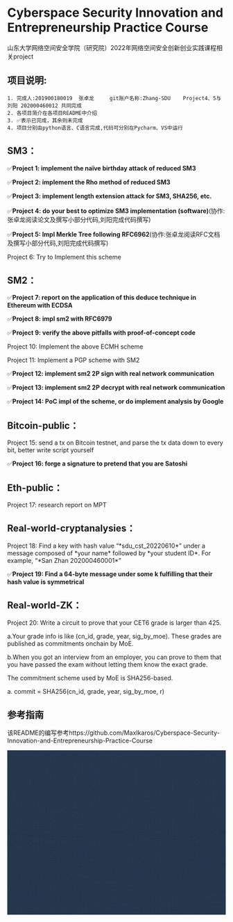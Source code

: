 # Cyberspace Security Innovation and Entrepreneurship Practice Course

山东大学网络空间安全学院（研究院）2022年网络空间安全创新创业实践课程相关project

## 项目说明:        
    1. 完成人:201900180019  张卓龙     git账户名称:Zhang-SDU    Project4、5与刘阳 202000460012 共同完成       
    2. 各项目简介在各项目README中介绍        
    3. ✅表示已完成，其余则未完成      
    4. 项目分别由python语言、C语言完成,代码可分别在Pycharm、VS中运行           

## SM3：

✅**Project 1: implement the naïve birthday attack of reduced SM3**

✅**Project 2: implement the Rho method of reduced SM3**

✅**Project 3: implement length extension attack for SM3, SHA256, etc.**

✅**Project 4: do your best to optimize SM3 implementation (software)**(协作:张卓龙阅读论文及撰写小部分代码,刘阳完成代码撰写)                

✅**Project 5: Impl Merkle Tree following RFC6962**(协作:张卓龙阅读RFC文档及撰写小部分代码,刘阳完成代码撰写)                  

Project 6: Try to Implement this scheme

## SM2：

✅**Project 7: report on the application of this deduce technique in Ethereum with ECDSA**

✅**Project 8: impl sm2 with RFC6979**

✅**Project 9: verify the above pitfalls with proof-of-concept code**

Project 10: Implement the above ECMH scheme

Project 11: Implement a PGP scheme with SM2

✅**Project 12: implement sm2 2P sign with real network communication**   

✅**Project 13: implement sm2 2P decrypt with real network communication**

✅**Project 14: PoC impl of the scheme, or do implement analysis by Google**




## Bitcoin-public：

Project 15: send a tx on Bitcoin testnet, and parse the tx data down to every bit, better write script yourself

✅**Project 16: forge a signature to pretend that you are Satoshi**

## Eth-public：

Project 17: research report on MPT

## Real-world-cryptanalysies：

Project 18: Find a key with hash value “\*sdu_cst_20220610\*” under a message composed of \*your name\* followed by \*your student ID\*. For example, “\*San Zhan 202000460001\*”

✅**Project 19: Find a 64-byte message under some k fulfilling that their hash value is symmetrical**


## Real-world-ZK：

Project 20: Write a circuit to prove that your CET6 grade is larger than 425. 

a.Your grade info is like (cn_id, grade, year, sig_by_moe). These grades are published as commitments onchain by MoE. 

b.When you got an interview from an employer, you can prove to them that you have passed the exam without letting them know the exact grade. 

The commitment scheme used by MoE is SHA256-based. 

a. commit = SHA256(cn_id, grade, year, sig_by_moe, r)    

## 参考指南 
该README的编写参考https://github.com/MaxIkaros/Cyberspace-Security-Innovation-and-Entrepreneurship-Practice-Course

![img](https://github.com/Zhang-SDU/cst-project/blob/main/readme.gif)
